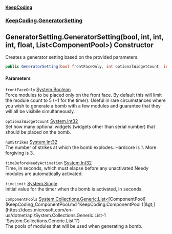 #### [KeepCoding](index.md 'index')
### [KeepCoding](KeepCoding.md 'KeepCoding').[GeneratorSetting](KeepCoding_GeneratorSetting.md 'KeepCoding.GeneratorSetting')
## GeneratorSetting.GeneratorSetting(bool, int, int, int, float, List&lt;ComponentPool&gt;) Constructor
Creates a generator setting based on the provided parameters.  
```csharp
public GeneratorSetting(bool frontFaceOnly, int optionalWidgetCount, int numStrikes, int timeBeforeNeedyActivation, float timeLimit, System.Collections.Generic.List<KeepCoding.ComponentPool> componentPools);
```
#### Parameters
<a name='KeepCoding_GeneratorSetting_GeneratorSetting(bool_int_int_int_float_System_Collections_Generic_List_KeepCoding_ComponentPool_)_frontFaceOnly'></a>
`frontFaceOnly` [System.Boolean](https://docs.microsoft.com/en-us/dotnet/api/System.Boolean 'System.Boolean')  
Force modules to be placed only on the front face. By default this will limit the module count to 5 (+1 for the timer). Useful in rare circumstances where you wish to generate a bomb with a few modules and guarantee that they will all be visibile simultaneously.
  
<a name='KeepCoding_GeneratorSetting_GeneratorSetting(bool_int_int_int_float_System_Collections_Generic_List_KeepCoding_ComponentPool_)_optionalWidgetCount'></a>
`optionalWidgetCount` [System.Int32](https://docs.microsoft.com/en-us/dotnet/api/System.Int32 'System.Int32')  
Set how many optional widgets (widgets other than serial number) that should be placed on the bomb.
  
<a name='KeepCoding_GeneratorSetting_GeneratorSetting(bool_int_int_int_float_System_Collections_Generic_List_KeepCoding_ComponentPool_)_numStrikes'></a>
`numStrikes` [System.Int32](https://docs.microsoft.com/en-us/dotnet/api/System.Int32 'System.Int32')  
The number of strikes at which the bomb explodes. Hardcore is 1. More forgiving is 3.
  
<a name='KeepCoding_GeneratorSetting_GeneratorSetting(bool_int_int_int_float_System_Collections_Generic_List_KeepCoding_ComponentPool_)_timeBeforeNeedyActivation'></a>
`timeBeforeNeedyActivation` [System.Int32](https://docs.microsoft.com/en-us/dotnet/api/System.Int32 'System.Int32')  
Time, in seconds, which must elapse before any unactivated Needy modules are automatically activated.
  
<a name='KeepCoding_GeneratorSetting_GeneratorSetting(bool_int_int_int_float_System_Collections_Generic_List_KeepCoding_ComponentPool_)_timeLimit'></a>
`timeLimit` [System.Single](https://docs.microsoft.com/en-us/dotnet/api/System.Single 'System.Single')  
Initial value for the timer when the bomb is activated, in seconds.
  
<a name='KeepCoding_GeneratorSetting_GeneratorSetting(bool_int_int_int_float_System_Collections_Generic_List_KeepCoding_ComponentPool_)_componentPools'></a>
`componentPools` [System.Collections.Generic.List&lt;](https://docs.microsoft.com/en-us/dotnet/api/System.Collections.Generic.List-1 'System.Collections.Generic.List`1')[ComponentPool](KeepCoding_ComponentPool.md 'KeepCoding.ComponentPool')[&gt;](https://docs.microsoft.com/en-us/dotnet/api/System.Collections.Generic.List-1 'System.Collections.Generic.List`1')  
The pools of modules that will be used when generating a bomb.
  
